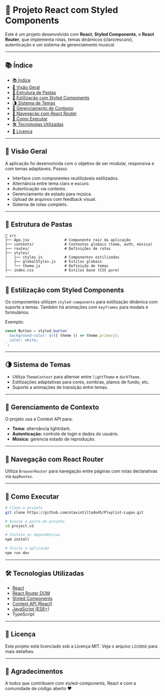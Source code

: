 
# 🎵 Projeto React com Styled Components

Este é um projeto desenvolvido com **React**, **Styled Components**, e **React Router**, que implementa rotas, temas dinâmicos (claro/escuro), autenticação e um sistema de gerenciamento musical.

---

## 📚 Índice

- [📚 Índice](#-índice)
- [🧩 Visão Geral](#-visão-geral)
- [📁 Estrutura de Pastas](#-estrutura-de-pastas)
- [🎨 Estilização com Styled Components](#-estilização-com-styled-components)
- [🌗 Sistema de Temas](#-sistema-de-temas)
- [🔐 Gerenciamento de Contexto](#-gerenciamento-de-contexto)
- [🔁 Navegação com React Router](#-navegação-com-react-router)
- [🚀 Como Executar](#-como-executar)
- [🛠 Tecnologias Utilizadas](#-tecnologias-utilizadas)
- [📄 Licença](#-licença)

---

## 🧩 Visão Geral

A aplicação foi desenvolvida com o objetivo de ser modular, responsiva e com temas adaptáveis. Possui:

- Interface com componentes reutilizáveis estilizados.
- Alternância entre tema claro e escuro.
- Autenticação via contexto.
- Gerenciamento de estado para música.
- Upload de arquivos com feedback visual.
- Sistema de rotas completo.

---

## 📁 Estrutura de Pastas

```
📁 src
├── App.jsx                # Componente raiz da aplicação
├── contexts/              # Contextos globais (tema, auth, música)
├── routes/                # Definições de rotas
├── styles/
│   ├── styles.js          # Componentes estilizados
│   ├── globalStyles.js    # Estilos globais
│   └── theme.js           # Definição de temas
├── index.css              # Estilos base (CSS puro)
```

---

## 🎨 Estilização com Styled Components

Os componentes utilizam `styled-components` para estilização dinâmica com suporte a temas. Também há animações com `keyframes` para modais e formulários.

Exemplo:
```jsx
const Button = styled.button`
  background-color: ${({ theme }) => theme.primary};
  color: white;
`;
```

---

## 🌗 Sistema de Temas

- Utiliza `ThemeContext` para alternar entre `lightTheme` e `darkTheme`.
- Estilizações adaptativas para cores, sombras, planos de fundo, etc.
- Suporte a animações de transição entre temas.

---

## 🔐 Gerenciamento de Contexto

O projeto usa a Context API para:

- **Tema:** alternância light/dark.
- **Autenticação:** controle de login e dados do usuário.
- **Música:** gerencia estado de reprodução.

---

## 🔁 Navegação com React Router

Utiliza `BrowserRouter` para navegação entre páginas com rotas declarativas via `AppRoutes`.

---

## 🚀 Como Executar

```bash
# Clone o projeto
git clone https://github.com/otaviotiltado45/Playlist-Lugao.git

# Acesse a pasta do projeto
cd project.v3

# Instale as dependências
npm install

# Inicie a aplicação
npm run dev
```

---

## 🛠 Tecnologias Utilizadas

- [React](https://reactjs.org/)
- [React Router DOM](https://reactrouter.com/)
- [Styled Components](https://styled-components.com/)
- [Context API (React)](https://reactjs.org/docs/context.html)
- [JavaScript (ES6+)](https://developer.mozilla.org/pt-BR/docs/Web/JavaScript)
- TypeScript

---

## 📄 Licença

Este projeto está licenciado sob a Licença MIT. Veja o arquivo `LICENSE` para mais detalhes.

---

## 🙌 Agradecimentos

A todos que contribuem com styled-components, React e com a comunidade de código aberto ❤️
